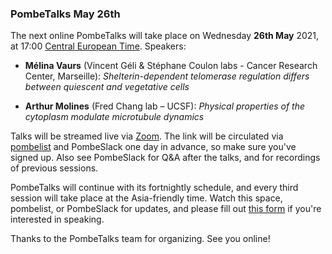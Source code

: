 ### PombeTalks May 26th
<!-- newsfeed_thumbnail: PombeTalks32px.png -->

The next online PombeTalks will take place on Wednesday **26th May**
2021, at 17:00 [Central European
Time](https://greenwichmeantime.com/time-zone/europe/european-union/central-european-time/). Speakers:

 - **Mélina Vaurs** (Vincent Géli & Stéphane Coulon labs - Cancer Research Center, Marseille): *Shelterin-dependent telomerase regulation differs between quiescent and vegetative cells*

 - **Arthur Molines** (Fred Chang lab – UCSF): *Physical properties of the cytoplasm modulate microtubule dynamics*

Talks will be streamed live via [Zoom](https://zoom.us/). The link
will be circulated via
[pombelist](https://lists.cam.ac.uk/mailman/listinfo/ucam-pombelist)
and PombeSlack one day in advance, so make sure you've signed up. Also
see PombeSlack for Q&A after the talks, and for recordings of previous
sessions.

PombeTalks will continue with its fortnightly schedule, and every
third session will take place at the Asia-friendly time. Watch
this space, pombelist, or PombeSlack for updates, and please fill out
[this form](https://docs.google.com/forms/d/e/1FAIpQLSdjnkJfadUwM2eKIBJBQXeLt3aOfzrQEb3D8lvNym1g93DIRQ/viewform)
if you're interested in speaking.

Thanks to the PombeTalks team for organizing. See you online!


